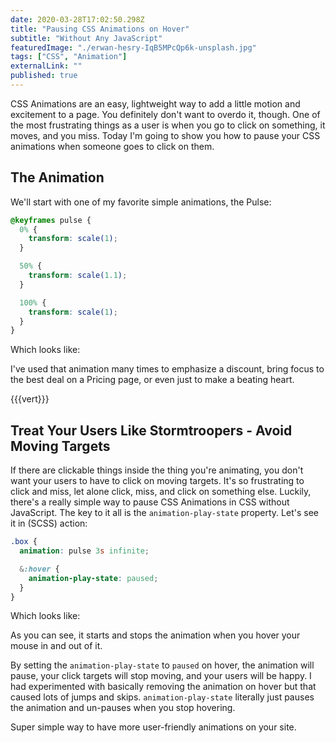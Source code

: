 ```yaml
---
date: 2020-03-28T17:02:50.298Z
title: "Pausing CSS Animations on Hover"
subtitle: "Without Any JavaScript"
featuredImage: "./erwan-hesry-IqB5MPcQp6k-unsplash.jpg"
tags: ["CSS", "Animation"]
externalLink: ""
published: true
---
```


CSS Animations are an easy, lightweight way to add a little motion and excitement to a page. You definitely don't want to overdo it, though. One of the most frustrating things as a user is when you go to click on something, it moves, and you miss. Today I'm going to show you how to pause your CSS animations when someone goes to click on them.

## The Animation

We'll start with one of my favorite simple animations, the Pulse:

```css
@keyframes pulse {
  0% {
    transform: scale(1);
  }

  50% {
    transform: scale(1.1);
  }

  100% {
    transform: scale(1);
  }
}
```

Which looks like: <span class="box1"></span>

I've used that animation many times to emphasize a discount, bring focus to the best deal on a Pricing page, or even just to make a beating heart.

{{{vert}}}

## Treat Your Users Like Stormtroopers - Avoid Moving Targets

If there are clickable things inside the thing you're animating, you don't want your users to have to click on moving targets. It's so frustrating to click and miss, let alone click, miss, and click on something else. Luckily, there's a really simple way to pause CSS Animations in CSS without JavaScript. The key to it all is the `animation-play-state` property. Let's see it in (SCSS) action:

```scss
.box {
  animation: pulse 3s infinite;

  &:hover {
    animation-play-state: paused;
  }
}
```

Which looks like: <span class="box2"></span>

As you can see, it starts and stops the animation when you hover your mouse in and out of it.

By setting the `animation-play-state` to `paused` on hover, the animation will pause, your click targets will stop moving, and your users will be happy. I had experimented with basically removing the animation on hover but that caused lots of jumps and skips. `animation-play-state` literally just pauses the animation and un-pauses when you stop hovering.

Super simple way to have more user-friendly animations on your site.
